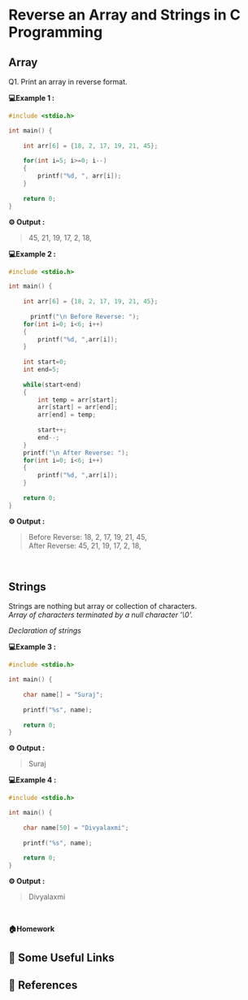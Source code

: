 # Reverse an Array and Strings in C Programming 

## Array

Q1. Print an array in reverse format.


**💻Example 1 :**

```c
#include <stdio.h>

int main() {
    
    int arr[6] = {18, 2, 17, 19, 21, 45};
    
    for(int i=5; i>=0; i--)
    {
        printf("%d, ", arr[i]);
    }
    
    return 0;
}
```
**⚙️ Output :** 
>45, 21, 19, 17, 2, 18, 

**💻Example 2 :**
```c
#include <stdio.h>

int main() {
    
    int arr[6] = {18, 2, 17, 19, 21, 45};
    
      printf("\n Before Reverse: ");
    for(int i=0; i<6; i++)
    {
        printf("%d, ",arr[i]);
    }
    
    int start=0;
    int end=5;
    
    while(start<end)
    {
        int temp = arr[start];
        arr[start] = arr[end];
        arr[end] = temp;
        
        start++;
        end--;
    }
    printf("\n After Reverse: ");
    for(int i=0; i<6; i++)
    {
        printf("%d, ",arr[i]);
    }
    
    return 0;
}
```
**⚙️ Output :** 
>Before Reverse: 18, 2, 17, 19, 21, 45, <br>
After Reverse: 45, 21, 19, 17, 2, 18, 

<br>

## Strings

Strings are nothing but array or collection of characters.<br>
_Array of characters terminated by a null character '\0'._<br>

*Declaration of strings*

**💻Example 3 :**
```c
#include <stdio.h>

int main() {
    
    char name[] = "Suraj";
    
    printf("%s", name);
    
    return 0;
}
```
**⚙️ Output :** 
>Suraj

**💻Example 4 :**
```c
#include <stdio.h>

int main() {
    
    char name[50] = "Divyalaxmi";
    
    printf("%s", name);
    
    return 0;
}
```
**⚙️ Output :** 
>Divyalaxmi

<br>

**🏠Homework**
> 

## 🔗 Some Useful Links

## 📖 References